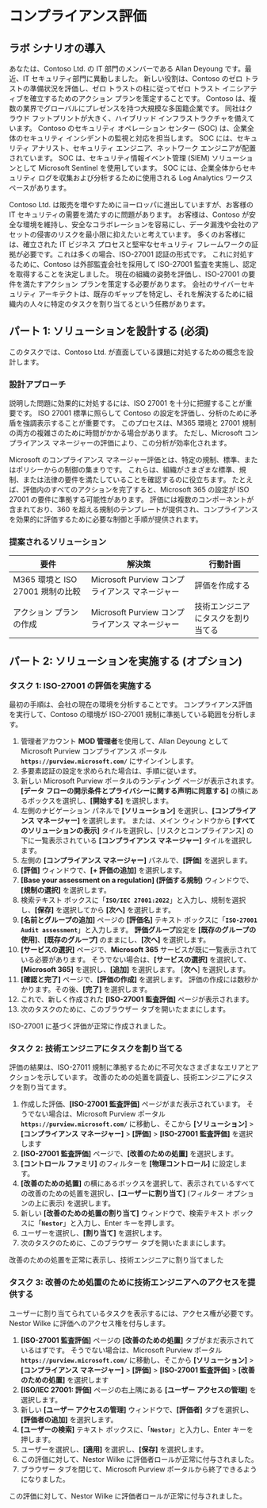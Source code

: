 # コンプライアンス評価

## ラボ シナリオの導入

あなたは、Contoso Ltd. の IT 部門のメンバーである Allan Deyoung です。最近、IT セキュリティ部門に異動しました。 新しい役割は、Contoso のゼロ トラストの準備状況を評価し、ゼロ トラストの柱に従ってゼロ トラスト イニシアティブを確立するためのアクション プランを策定することです。 Contoso は、複数の業界でグローバルにプレゼンスを持つ大規模な多国籍企業です。 同社はクラウド フットプリントが大きく、ハイブリッド インフラストラクチャを備えています。 Contoso のセキュリティ オペレーション センター (SOC) は、企業全体のセキュリティ インシデントの監視と対応を担当します。 SOC には、セキュリティ アナリスト、セキュリティ エンジニア、ネットワーク エンジニアが配置されています。 SOC は、セキュリティ情報イベント管理 (SIEM) ソリューションとして Microsoft Sentinel を使用しています。 SOC には、企業全体からセキュリティ ログを収集および分析するために使用される Log Analytics ワークスペースがあります。

Contoso Ltd. は販売を増やすためにヨーロッパに進出していますが、お客様の IT セキュリティの需要を満たすのに問題があります。 お客様は、Contoso が安全な環境を維持し、安全なコラボレーションを容易にし、データ漏洩や会社のアセットの侵害のリスクを最小限に抑えたいと考えています。 多くのお客様には、確立された IT ビジネス プロセスと堅牢なセキュリティ フレームワークの証拠が必要です。これは多くの場合、ISO-27001 認証の形式です。 これに対処するために、Contoso は外部監査会社を採用して ISO-27001 監査を実施し、認定を取得することを決定しました。 現在の組織の姿勢を評価し、ISO-27001 の要件を満たすアクション プランを策定する必要があります。 会社のサイバーセキュリティ アーキテクトは、既存のギャップを特定し、それを解決するために組織内の人々に特定のタスクを割り当てるという任務があります。

## パート 1: ソリューションを設計する (必須)

このタスクでは、Contoso Ltd. が直面している課題に対処するための概念を設計します。

### 設計アプローチ

説明した問題に効果的に対処するには、ISO 27001 を十分に把握することが重要です。 ISO 27001 標準に照らして Contoso の設定を評価し、分析のために矛盾を強調表示することが重要です。 このプロセスは、M365 環境と 27001 規制の両方の複雑さのために時間がかかる場合があります。 ただし、Microsoft コンプライアンス マネージャーの評価により、この分析が効率化されます。

Microsoft のコンプライアンス マネージャー評価とは、特定の規制、標準、またはポリシーからの制御の集まりです。 これらは、組織がさまざまな標準、規制、または法律の要件を満たしていることを確認するのに役立ちます。 たとえば、評価内のすべてのアクションを完了すると、Microsoft 365 の設定が ISO 27001 の要件に準拠する可能性があります。 評価には複数のコンポーネントが含まれており、360 を超える規制のテンプレートが提供され、コンプライアンスを効果的に評価するために必要な制御と手順が提供されます。 

### 提案されるソリューション

|要件|解決策|行動計画|
|----|----|----|
|M365 環境と ISO 27001 規制の比較|Microsoft Purview コンプライアンス マネージャー|評価を作成する|
|アクション プランの作成|Microsoft Purview コンプライアンス マネージャー|技術エンジニアにタスクを割り当てる|

## パート 2: ソリューションを実施する (オプション)

### タスク 1: ISO-27001 の評価を実施する

最初の手順は、会社の現在の環境を分析することです。 コンプライアンス評価を実行して、Contoso の環境が ISO-27001 規制に準拠している範囲を分析します。

1. 管理者アカウント **MOD 管理者**を使用して、Allan Deyoung として Microsoft Purview コンプライアンス ポータル **`https://purview.microsoft.com/`** にサインインします。
1. 多要素認証の設定を求められた場合は、手順に従います。
1. 新しい Microsoft Purview ポータルのランディング ページが表示されます。 **[データ フローの開示条件とプライバシーに関する声明に同意する]** の横にあるボックスを選択し、**[開始する]** を選択します。
1. 左側のナビゲーション パネルで **[ソリューション]** を選択し、**[コンプライアンス マネージャー]** を選択します。 または、メイン ウィンドウから **[すべてのソリューションの表示]** タイルを選択し、[リスクとコンプライアンス] の下に一覧表示されている **[コンプライアンス マネージャー]** タイルを選択します。
1. 左側の **[コンプライアンス マネージャー]** パネルで、**[評価]** を選択します。
1. **[評価]** ウィンドウで、**[+ 評価の追加]** を選択します。
1. **[Base your assessment on a regulation] (評価する規制)** ウィンドウで、**[規制の選択]** を選択します。
1. 検索テキスト ボックスに「**`ISO/IEC 27001:2022`**」と入力し、規制を選択し、**[保存]** を選択してから **[次へ]** を選択します。
1. **[名前とグループの追加]** ページの **[評価名]** テキスト ボックスに「**`ISO-27001 Audit assessment`**」と入力します。 **評価グループ**設定を **[既存のグループの使用]**、**[既存のグループ]** のままにし、**[次へ]** を選択します。
1. **[サービスの選択]** ページで、**Microsoft 365** サービスが既に一覧表示されている必要があります。  そうでない場合は、**[サービスの選択]** を選択して、**[Microsoft 365]** を選択し、**[追加]** を選択します。 [**次へ**] を選択します。
1. **[確認と完了]** ページで、**[評価の作成]** を選択します。 評価の作成には数秒かかります。その後、**[完了]** を選択します。
1. これで、新しく作成された **[ISO-27001 監査評価]** ページが表示されます。
1. 次のタスクのために、このブラウザー タブを開いたままにします。

ISO-27001 に基づく評価が正常に作成されました。

### タスク 2: 技術エンジニアにタスクを割り当てる

評価の結果は、ISO-27011 規制に準拠するために不可欠なさまざまなエリアとアクションを示しています。 改善のための処置を調査し、技術エンジニアにタスクを割り当てます。

1. 作成した評価、**[ISO-27001 監査評価]** ページがまだ表示されています。  そうでない場合は、Microsoft Purview ポータル **`https://purview.microsoft.com/`** に移動し、そこから **[ソリューション]** > **[コンプライアンス マネージャー]** > **[評価]** > **[ISO-27001 監査評価]** を選択します
1. **[ISO-27001 監査評価]** ページで、**[改善のための処置]** を選択します。
1. **[コントロール ファミリ]** のフィルターを **[物理コントロール]** に設定します。
1. **[改善のための処置]** の横にあるボックスを選択して、表示されているすべての改善のための処置を選択し、**[ユーザーに割り当て]** (フィルター オプションの上に表示) を選択します。
1. 新しい **[改善のための処置の割り当て]** ウィンドウで、検索テキスト ボックスに「**`Nestor`**」と入力し、Enter キーを押します。
1. ユーザーを選択し、**[割り当て]** を選択します。
1. 次のタスクのために、このブラウザー タブを開いたままにします。

改善のための処置を正常に表示し、技術エンジニアに割り当てました

### タスク 3: 改善のため処置のために技術エンジニアへのアクセスを提供する

ユーザーに割り当てられているタスクを表示するには、アクセス権が必要です。 Nestor Wilke に評価へのアクセス権を付与します。

1. **[ISO-27001 監査評価]** ページの **[改善のための処置]** タブがまだ表示されているはずです。  そうでない場合は、Microsoft Purview ポータル **`https://purview.microsoft.com/`** に移動し、そこから **[ソリューション]** > **[コンプライアンス マネージャー]** > **[評価]** > **[ISO-27001 監査評価]** > **[改善のための処置]** を選択します
1. **[ISO/IEC 27001: 評価]** ページの右上隅にある **[ユーザー アクセスの管理]** を選択します。
1. 新しい **[ユーザー アクセスの管理]** ウィンドウで、**[評価者]** タブを選択し、**[評価者の追加]** を選択します。
1. **[ユーザーの検索]** テキスト ボックスに、「**`Nestor`**」と入力し、Enter キーを押します。
1. ユーザーを選択し、**[適用]** を選択し、**[保存]** を選択します。
1. この評価に対して、Nestor Wilke に評価者ロールが正常に付与されました。
1. ブラウザー タブを閉じて、Microsoft Purview ポータルから終了できるようになりました。

この評価に対して、Nestor Wilke に評価者ロールが正常に付与されました。
